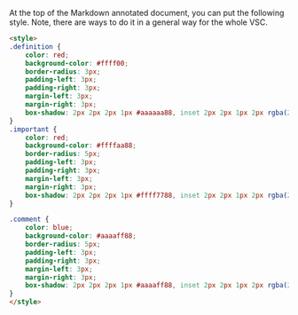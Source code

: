 At the top of the Markdown annotated document, you can put the following style. Note, there are ways to do it in a general way for the whole VSC.

```html
<style>
.definition {
    color: red;
    background-color: #ffff00;
    border-radius: 3px;
    padding-left: 3px;
    padding-right: 3px;
    margin-left: 3px;
    margin-right: 3px;
    box-shadow: 2px 2px 2px 1px #aaaaaa88, inset 2px 2px 1px 2px rgba(254, 255, 255, 0.33);    
}
.important {
    color: red;
    background-color: #ffffaa88;
    border-radius: 5px;
    padding-left: 3px;
    padding-right: 3px;
    margin-left: 3px;
    margin-right: 3px;
    box-shadow: 2px 2px 2px 1px #ffff7788, inset 2px 2px 1px 2px rgba(254, 255, 255, 0.33);    
}

.comment {
    color: blue;
    background-color: #aaaaff88;
    border-radius: 5px;
    padding-left: 3px;
    padding-right: 3px;
    margin-left: 3px;
    margin-right: 3px;
    box-shadow: 2px 2px 2px 1px #aaaaff88, inset 2px 2px 1px 2px rgba(254, 255, 255, 0.33);    
}
</style>
```